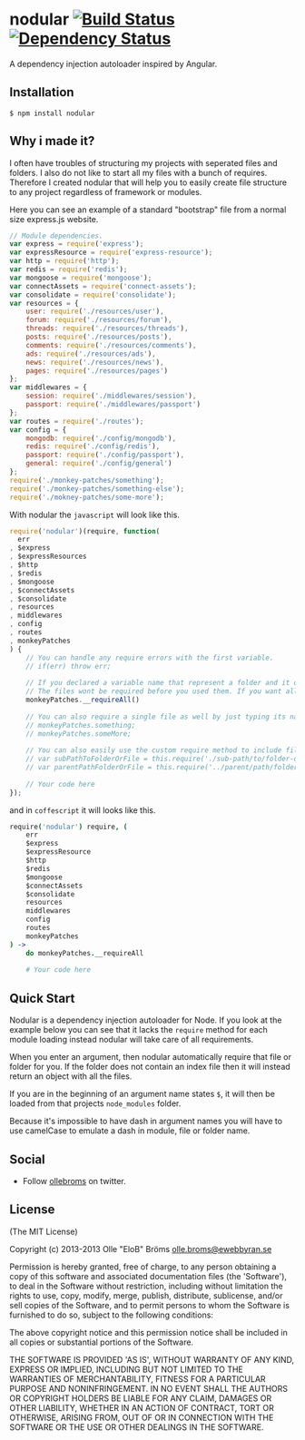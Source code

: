 nodular [![Build Status](https://travis-ci.org/EloB/nodular.png?branch=master)](https://travis-ci.org/EloB/nodular) [![Dependency Status](https://gemnasium.com/EloB/nodular.png)](https://gemnasium.com/EloB/nodular)
=======

A dependency injection autoloader inspired by Angular.

Installation
------

```
$ npm install nodular
```

Why i made it?
------

I often have troubles of structuring my projects with seperated files and folders. I also do not like to start all my files with a bunch of requires. Therefore I created nodular that will help you to easily create file structure to any project regardless of framework or modules.

Here you can see an example of a standard "bootstrap" file from a normal size express.js website.

```javascript
// Module dependencies.
var express = require('express');
var expressResource = require('express-resource');
var http = require('http');
var redis = require('redis');
var mongoose = require('mongoose');
var connectAssets = require('connect-assets');
var consolidate = require('consolidate');
var resources = {
	user: require('./resources/user'),
	forum: require('./resources/forum'),
	threads: require('./resources/threads'),
	posts: require('./resources/posts'),
	comments: require('./resources/comments'),
	ads: require('./resources/ads'),
	news: require('./resources/news'),
	pages: require('./resources/pages')
};
var middlewares = {
	session: require('./middlewares/session'),
	passport: require('./middlewares/passport')
};
var routes = require('./routes');
var config = {
	mongodb: require('./config/mongodb'),
	redis: require('./config/redis'),
	passport: require('./config/passport'),
	general: require('./config/general')
};
require('./monkey-patches/something');
require('./monkey-patches/something-else');
require('./mokney-patches/some-more');
```

With nodular the `javascript` will look like this.

```javascript
require('nodular')(require, function(
  err
, $express
, $expressResources
, $http
, $redis
, $mongoose
, $connectAssets
, $consolidate
, resources
, middlewares
, config
, routes
, monkeyPatches
) {
	// You can handle any require errors with the first variable.
	// if(err) throw err;
	
	// If you declared a variable name that represent a folder and it doesn't contain a index file then an object is created with getters for each file.
	// The files wont be required before you used them. If you want all files to be properly required then use the __requireAll() method.
	monkeyPatches.__requireAll()
	
	// You can also require a single file as well by just typing its name like this.
	// monkeyPatches.something;
	// monkeyPatches.someMore;
	
	// You can also easily use the custom require method to include files or folders other than the current working directory.
	// var subPathToFolderOrFile = this.require('./sub-path/to/folder-or-file');
	// var parentPathFolderOrFile = this.require('../parent/path/folder-or-file');
	
	// Your code here
});
```

and in `coffescript` it will looks like this.

```coffeescript
require('nodular') require, (
	err
	$express
	$expressResource
	$http
	$redis
	$mongoose
	$connectAssets
	$consolidate
	resources
	middlewares
	config
	routes
	monkeyPatches
) ->
	do monkeyPatches.__requireAll
	
	# Your code here
```

Quick Start
------

Nodular is a dependency injection autoloader for Node. If you look at the example below you can see that it lacks the `require` method for each module loading instead nodular will take care of all requirements.

When you enter an argument, then nodular automatically require that file or folder for you. If the folder does not contain an index file then it will instead return an object with all the files.

If you are in the beginning of an argument name states `$`, it will then be loaded from that projects `node_modules` folder.

Because it's impossible to have dash in argument names you will have to use camelCase to emulate a dash in module, file or folder name.

Social
------

- Follow [ollebroms](https://twitter.com/ollebroms) on twitter.

License
------

(The MIT License)

Copyright (c) 2013-2013 Olle "EloB" Bröms <olle.broms@ewebbyran.se>

Permission is hereby granted, free of charge, to any person obtaining
a copy of this software and associated documentation files (the
'Software'), to deal in the Software without restriction, including
without limitation the rights to use, copy, modify, merge, publish,
distribute, sublicense, and/or sell copies of the Software, and to
permit persons to whom the Software is furnished to do so, subject to
the following conditions:

The above copyright notice and this permission notice shall be
included in all copies or substantial portions of the Software.

THE SOFTWARE IS PROVIDED 'AS IS', WITHOUT WARRANTY OF ANY KIND,
EXPRESS OR IMPLIED, INCLUDING BUT NOT LIMITED TO THE WARRANTIES OF
MERCHANTABILITY, FITNESS FOR A PARTICULAR PURPOSE AND NONINFRINGEMENT.
IN NO EVENT SHALL THE AUTHORS OR COPYRIGHT HOLDERS BE LIABLE FOR ANY
CLAIM, DAMAGES OR OTHER LIABILITY, WHETHER IN AN ACTION OF CONTRACT,
TORT OR OTHERWISE, ARISING FROM, OUT OF OR IN CONNECTION WITH THE
SOFTWARE OR THE USE OR OTHER DEALINGS IN THE SOFTWARE.